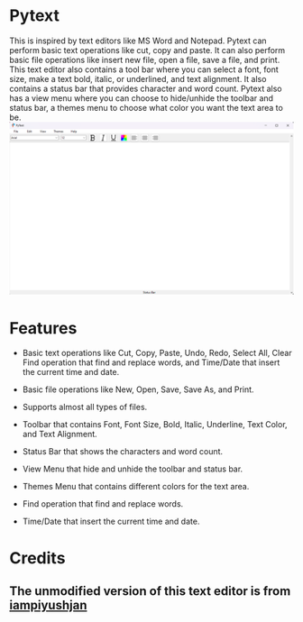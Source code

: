 # Pytext

This is inspired by text editors like MS Word and Notepad. 
Pytext can perform basic text operations like cut, copy and paste. It can also perform basic file operations like insert new file, open a file, save a file, and print. This text editor also contains a tool bar where you can select a font, font size, make a text bold, italic, or underlined, and text alignment. It also contains a status bar that provides character and word count. Pytext also has a view menu where you can choose to hide/unhide the toolbar and status bar, a themes menu to choose what color you want the text area to be. 
![](icons/pytext.png)

# Features
- Basic text operations like Cut, Copy, Paste, Undo, Redo, Select All, Clear Find operation that find and replace words, and Time/Date that insert the current time and date.

- Basic file operations like New, Open, Save, Save As, and Print.
- Supports almost all types of files.
- Toolbar that contains Font, Font Size, Bold, Italic, Underline, Text Color, and Text Alignment.
- Status Bar that shows the characters and word count.
- View Menu that hide and unhide the toolbar and status bar.
- Themes Menu that contains different colors for the text area.
- Find operation that find and replace words.
- Time/Date that insert the current time and date.

# Credits
## The unmodified version of this text editor is from [iampiyushjan](https://github.com/iampiyushjain/Text-Editor)
